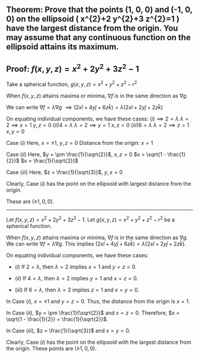 ## Theorem: Prove that the points (1, 0, 0) and (-1, 0, 0) on the ellipsoid \( x^{2}+2 y^{2}+3 z^{2}=1 \) have the largest distance from the origin. You may assume that any continuous function on the ellipsoid attains its maximum.


## Proof: $f(x,y,z) = x^2 + 2y^2 + 3z^2 - 1$

Take a spherical function, 
$g(x,y,z) = x^2 + y^2 + z^2 - r^2$

When $f(x,y,z)$ attains maxima or minima, $\nabla f$ is in the same direction as $\nabla g$.

We can write 
$\nabla f = \lambda \nabla g$
$\implies (2x \hat{i} + 4y \hat{j} + 6z \hat{k}) = \lambda (2x \hat{i} + 2y \hat{j} + 2z \hat{k})$

On equating individual components, we have these cases:
$(i) \implies 2 = \lambda$
      $\lambda = 2 \implies x = 1$
      $y, z = 0$
$(ii) 4 = \lambda$
       $\lambda = 2 \implies y = 1$
       $x, z = 0$
$(iii) 6 = \lambda$
        $\lambda = 2 \implies z = 1$
        $x, y = 0$

Case $(i)$ Here, $x = \pm 1$, $y, z = 0$
Distance from the origin: $x = 1$

Case $(ii)$ Here, $y = \pm \frac{1}{\sqrt{2}}$, $x, z = 0$
                     $x = \sqrt{1 - \frac{1}{2}}$
                     $x = \frac{1}{\sqrt{2}}$

Case $(iii)$ Here, $z = \frac{1}{\sqrt{3}}$, $y, x = 0$

Clearly, Case $(i)$ has the point on the ellipsoid with largest distance from the origin.

These are $(\pm 1, 0, 0)$.

---

Let $f(x,y,z) = x^2 + 2y^2 + 3z^2 - 1$. Let $g(x,y,z) = x^2 + y^2 + z^2 - r^2$ be a spherical function. 

When $f(x,y,z)$ attains maxima or minima, $\nabla f$ is in the same direction as $\nabla g$. We can write $\nabla f = \lambda \nabla g$. This implies $(2x \hat{i} + 4y \hat{j} + 6z \hat{k}) = \lambda (2x \hat{i} + 2y \hat{j} + 2z \hat{k})$.

On equating individual components, we have these cases:

* $(i)$ If $2 = \lambda$, then $\lambda = 2$ implies $x = 1$ and $y = z = 0$.

* $(ii)$ If $4 = \lambda$, then $\lambda = 2$ implies $y = 1$ and $x = z = 0$. 

* $(iii)$ If $6 = \lambda$, then $\lambda = 2$ implies $z = 1$ and $x = y = 0$.

In Case $(i)$, $x = \pm 1$ and $y = z = 0$. Thus, the distance from the origin is $x = 1$.

In Case $(ii)$, $y = \pm \frac{1}{\sqrt{2}}$ and $x = z = 0$. Therefore, $x = \sqrt{1 - \frac{1}{2}} = \frac{1}{\sqrt{2}}$.

In Case $(iii)$, $z = \frac{1}{\sqrt{3}}$ and $x = y = 0$.

Clearly, Case $(i)$ has the point on the ellipsoid with the largest distance from the origin. These points are $(\pm 1, 0, 0)$. 
